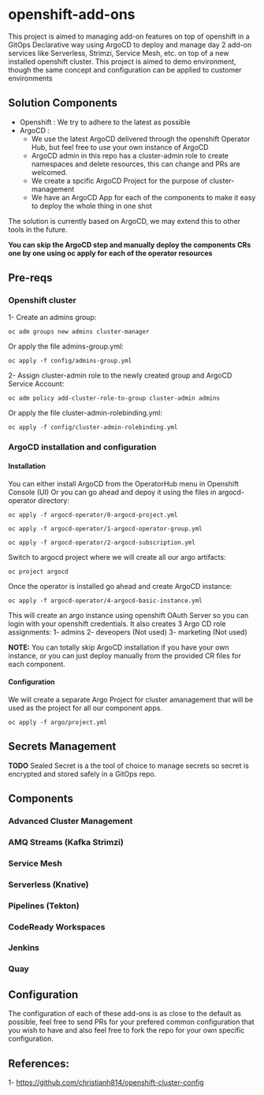 # openshift-add-ons
This project is aimed to managing add-on features on top of openshift in a GitOps Declarative way using ArgoCD to deploy and manage day 2 add-on services like Serverless, Strimzi, Service Mesh, etc. on top of a new installed openshift cluster.
This project is aimed to demo environment, though the same concept and configuration can be applied to customer environments

## Solution Components
- Openshift : We try to adhere to the latest as possible
- ArgoCD    : 
  - We use the latest ArgoCD delivered through the openshift Operator Hub, but feel free to use your own instance of ArgoCD
  - ArgoCD admin in this repo has a cluster-admin role to create namespaces and delete resources, this can change and PRs are welcomed.
  - We create a spcific ArgoCD Project for the purpose of cluster-management
  - We have an ArgoCD App for each of the components to make it easy to deploy the whole thing in one shot
  
The solution is currently based on ArgoCD, we may extend this to other tools in the future.

**You can skip the ArgoCD step and manually deploy the components CRs one by one using oc apply for each of the operator resources**

## Pre-reqs

### Openshift cluster
1- Create an admins group:

   `oc adm groups new admins cluster-manager`
   
   Or apply the file admins-group.yml:
   
   `oc apply -f config/admins-group.yml`
   
2- Assign cluster-admin role to the newly created group and ArgoCD Service Account:

   `oc adm policy add-cluster-role-to-group cluster-admin admins`
   
   Or apply the file cluster-admin-rolebinding.yml:
   
   `oc apply -f config/cluster-admin-rolebinding.yml`

### ArgoCD installation and configuration

#### Installation
You can either install ArgoCD from the OperatorHub menu in Openshift Console (UI)
Or you can go ahead and depoy it using the files in argocd-operator  directory:

`oc apply -f argocd-operator/0-argocd-project.yml`

`oc apply -f argocd-operator/1-argocd-operator-group.yml`

`oc apply -f argocd-operator/2-argocd-subscription.yml`

Switch to argocd project where we will create all our argo artifacts:

`oc project argocd`

Once the operator is installed go ahead and create ArgoCD instance:

`oc apply -f argocd-operator/4-argocd-basic-instance.yml`

This will create an argo instance using openshift OAuth Server so you can login with your openshift credentials.
It also creates 3 Argo CD role assignments:
1- admins
2- deveopers (Not used)
3- marketing (Not used)

**NOTE:** You can totally skip ArgoCD installation if you have your own instance, or you can just deploy manually from the provided CR files for each component.

#### Configuration
We will create a separate Argo Project for cluster amanagement that will be used as the project for all our component apps.

`oc apply -f argo/project.yml`

## Secrets Management
**TODO** Sealed Secret is a the tool of choice to manage secrets so secret is encrypted and stored safely in a GitOps repo.

## Components

### Advanced Cluster Management

### AMQ Streams (Kafka Strimzi)

### Service Mesh

### Serverless (Knative)

### Pipelines (Tekton)

### CodeReady Workspaces

### Jenkins

### Quay

## Configuration
The configuration of each of these add-ons is as close to the default as possible, feel free to send PRs for your prefered common configuration that you wish to have and also feel free to fork the repo for your own specific configuration.

## References:
1- https://github.com/christianh814/openshift-cluster-config
